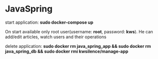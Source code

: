 # JavaSpring

start application:
**sudo docker-compose up**

On start available only root user(username: **root**, password: **kws**). He can add/edit articles, watch users and their operations

delete application:
**sudo docker rm java_spring_app && sudo docker rm java_spring_db && sudo docker rmi kwsilence/manage-app**
